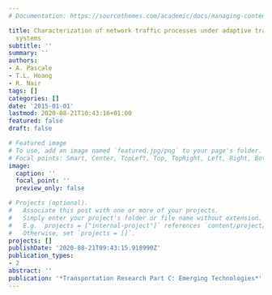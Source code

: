 ```yaml
---
# Documentation: https://sourcethemes.com/academic/docs/managing-content/

title: Characterization of network traffic processes under adaptive traffic control
  systems
subtitle: ''
summary: ''
authors:
- A. Pascale
- T.L. Hoang
- R. Nair
tags: []
categories: []
date: '2015-01-01'
lastmod: 2020-08-21T10:43:16+01:00
featured: false
draft: false

# Featured image
# To use, add an image named `featured.jpg/png` to your page's folder.
# Focal points: Smart, Center, TopLeft, Top, TopRight, Left, Right, BottomLeft, Bottom, BottomRight.
image:
  caption: ''
  focal_point: ''
  preview_only: false

# Projects (optional).
#   Associate this post with one or more of your projects.
#   Simply enter your project's folder or file name without extension.
#   E.g. `projects = ["internal-project"]` references `content/project/deep-learning/index.md`.
#   Otherwise, set `projects = []`.
projects: []
publishDate: '2020-08-21T09:43:15.918990Z'
publication_types:
- 2
abstract: ''
publication: '*Transportation Research Part C: Emerging Technologies*'
---
```

